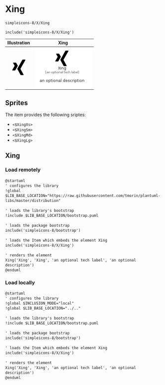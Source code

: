 # Xing


```text
simpleicons-8/X/Xing
```

```text
include('simpleicons-8/X/Xing')
```



| Illustration | Xing |
| :---: | :---: |
| ![illustration for Illustration](../../simpleicons-8/X/Xing.png) | ![illustration for Xing](../../simpleicons-8/X/Xing.Local.png) |



## Sprites
The item provides the following sriptes:

- `<$XingXs>`
- `<$XingSm>`
- `<$XingMd>`
- `<$XingLg>`





## Xing

### Load remotely
```plantuml
@startuml
' configures the library
!global $LIB_BASE_LOCATION="https://raw.githubusercontent.com/tmorin/plantuml-libs/master/distribution"

' loads the library's bootstrap
!include $LIB_BASE_LOCATION/bootstrap.puml

' loads the package bootstrap
include('simpleicons-8/bootstrap')

' loads the Item which embeds the element Xing
include('simpleicons-8/X/Xing')

' renders the element
Xing('Xing', 'Xing', 'an optional tech label', 'an optional description')
@enduml
```

### Load locally
```plantuml
@startuml
' configures the library
!global $INCLUSION_MODE="local"
!global $LIB_BASE_LOCATION="../.."

' loads the library's bootstrap
!include $LIB_BASE_LOCATION/bootstrap.puml

' loads the package bootstrap
include('simpleicons-8/bootstrap')

' loads the Item which embeds the element Xing
include('simpleicons-8/X/Xing')

' renders the element
Xing('Xing', 'Xing', 'an optional tech label', 'an optional description')
@enduml
```

